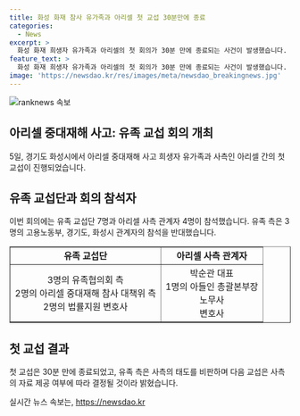 ```yaml
---
title: 화성 화재 참사 유가족과 아리셀 첫 교섭 30분만에 종료
categories:
  - News
excerpt: >
  화성 화재 희생자 유가족과 아리셀의 첫 회의가 30분 만에 종료되는 사건이 발생했습니다. 회의는 아리셀 사측과 유가족 교섭단 등 총 7명으로 진행되었으며, 정부 및 지자체 관계자는 유가족 측 반대로 참여하지 못했습니다. 유족 측은 아리셀의 준비 부족과 무성의를 비판하며, 아리셀 측은 다음 교섭은 자료 제공 여부에 따라 실무논의를 거친 후 확정될 것이라 밝혔습니다. (총 단어 수: 92)
feature_text: >
  화성 화재 희생자 유가족과 아리셀의 첫 회의가 30분 만에 종료되는 사건이 발생했습니다. 회의는 아리셀 사측과 유가족 교섭단 등 총 7명으로 진행되었으며, 정부 및 지자체 관계자는 유가족 측 반대로 참여하지 못했습니다. 유족 측은 아리셀의 준비 부족과 무성의를 비판하며, 아리셀 측은 다음 교섭은 자료 제공 여부에 따라 실무논의를 거친 후 확정될 것이라 밝혔습니다. (총 단어 수: 92)
image: 'https://newsdao.kr/res/images/meta/newsdao_breakingnews.jpg'
---
```


<p><img src="https://newsdao.kr/res/images/meta/newsdao_breakingnews.jpg" alt="ranknews 속보" /></p>

<h2 data-ke-size="size26">아리셀 중대재해 사고: 유족 교섭 회의 개최</h2>

<p data-ke-size="size16">5일, 경기도 화성시에서 아리셀 중대재해 사고 희생자 유가족과 사측인 아리셀 간의 첫 교섭이 진행되었습니다. </p>

<h2 data-ke-size="size24">유족 교섭단과 회의 참석자</h2>

<p data-ke-size="size16">이번 회의에는 유족 교섭단 7명과 아리셀 사측 관계자 4명이 참석했습니다. 유족 측은 3명의 고용노동부, 경기도, 화성시 관계자의 참석을 반대했습니다.</p>

<table style="width: 100%;" border="1">
<tbody>
<tr>
<td style="text-align: center; height: 17px;"><b>유족 교섭단</b></td>
<td style="text-align: center; height: 17px;"><b>아리셀 사측 관계자</b></td>
</tr>
<tr>
<td style="text-align: center; height: 17px;">3명의 유족협의회 측<br />2명의 아리셀 중대재해 참사 대책위 측<br />2명의 법률지원 변호사</td>
<td style="text-align: center; height: 17px;">박순관 대표<br />1명의 아들인 총괄본부장<br />노무사<br />변호사</td>
</tr>
</tbody>
</table>

<h2 data-ke-size="size24">첫 교섭 결과</h2>

<p data-ke-size="size16">첫 교섭은 30분 만에 종료되었고, 유족 측은 사측의 태도를 비판하며 다음 교섭은 사측의 자료 제공 여부에 따라 결정될 것이라 밝혔습니다.</p>
실시간 뉴스 속보는, <a href="https://newsdao.kr" rel="dofollow">https://newsdao.kr</a>


